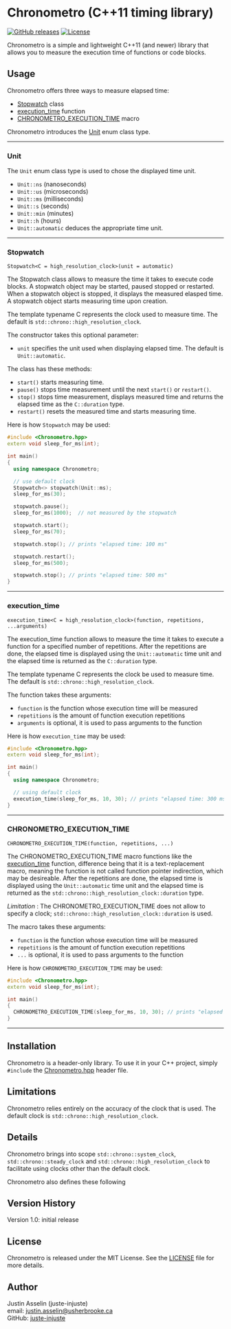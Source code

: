 # Chronometro (C++11 timing library)

[![GitHub releases](https://img.shields.io/github/v/release/juste-injuste/Chronometro.svg)](https://github.com/juste-injuste/Chronometro/releases)
[![License](https://img.shields.io/github/license/juste-injuste/Chronometro.svg)](LICENSE)

Chronometro is a simple and lightweight C++11 (and newer) library that allows you to measure the execution time of functions or code blocks.

## Usage

Chronometro offers three ways to measure elapsed time:
* [Stopwatch](#Stopwatch) class
* [execution_time](#execution_time) function
* [CHRONOMETRO_EXECUTION_TIME](#CHRONOMETRO_EXECUTION_TIME) macro

Chronometro introduces the [Unit](#Unit) enum class type.

---

### Unit

The `Unit` enum class type is used to chose the displayed time unit.
* `Unit::ns` (nanoseconds)
* `Unit::us` (microseconds)
* `Unit::ms` (milliseconds)
* `Unit::s` (seconds)
* `Unit::min` (minutes)
* `Unit::h` (hours)
* `Unit::automatic` deduces the appropriate time unit.

---

### Stopwatch

```text
Stopwatch<C = high_resolution_clock>(unit = automatic)
```
The Stopwatch class allows to measure the time it takes to execute code blocks. A stopwatch object may be started, paused stopped or restarted. When a stopwatch object is stopped, it displays the measured elasped time. A stopwatch object starts measuring time upon creation.

The template typename C represents the clock used to measure time. The default is `std::chrono::high_resolution_clock`.

The constructor takes this optional parameter:
* `unit` specifies the unit used when displaying elapsed time. The default is `Unit::automatic`.

The class has these methods:
* `start()` starts measuring time.
* `pause()` stops time measurement until the next `start()` or `restart()`.
* `stop()` stops time measurement, displays measured time and returns the elapsed time as the `C::duration` type.
* `restart()` resets the measured time and starts measuring time.

Here is how `Stopwatch` may be used:
```cpp
#include <Chronometro.hpp>
extern void sleep_for_ms(int);

int main()
{
  using namespace Chronometro;

  // use default clock
  Stopwatch<> stopwatch(Unit::ms);
  sleep_for_ms(30);

  stopwatch.pause();
  sleep_for_ms(1000);  // not measured by the stopwatch

  stopwatch.start();
  sleep_for_ms(70);

  stopwatch.stop(); // prints "elapsed time: 100 ms"

  stopwatch.restart();
  sleep_for_ms(500);

  stopwatch.stop(); // prints "elapsed time: 500 ms"
}
```

---

### execution_time

```text
execution_time<C = high_resolution_clock>(function, repetitions, ...arguments)
```
The execution_time function allows to measure the time it takes to execute a function for a specified number of repetitions. After the repetitions are done, the elapsed time is displayed using the `Unit::automatic` time unit and the elapsed time is returned as the `C::duration` type.

The template typename C represents the clock be used to measure time. The default is `std::chrono::high_resolution_clock`.

The function takes these arguments:
* `function` is the function whose execution time will be measured
* `repetitions` is the amount of function execution repetitions
* `arguments` is optional, it is used to pass arguments to the function

Here is how `execution_time` may be used:
```cpp
#include <Chronometro.hpp>
extern void sleep_for_ms(int);

int main()
{
  using namespace Chronometro;

  // using default clock
  execution_time(sleep_for_ms, 10, 30); // prints "elapsed time: 300 ms"
}
```

---

### CHRONOMETRO_EXECUTION_TIME

```text
CHRONOMETRO_EXECUTION_TIME(function, repetitions, ...)
```
The CHRONOMETRO_EXECUTION_TIME macro functions like the [execution_time](#execution_time) function, difference being that it is a text-replacement macro, meaning the function is not called function pointer indirection, which may be desireable. After the repetitions are done, the elapsed time is displayed using the `Unit::automatic` time unit and the elapsed time is returned as the `std::chrono::high_resolution_clock::duration` type.

_Limitation_ : The CHRONOMETRO_EXECUTION_TIME does not allow to specify a clock; `std::chrono::high_resolution_clock::duration` is used.

The macro takes these arguments:
* `function` is the function whose execution time will be measured
* `repetitions` is the amount of function execution repetitions
* `...` is optional, it is used to pass arguments to the function

Here is how `CHRONOMETRO_EXECUTION_TIME` may be used:
```cpp
#include <Chronometro.hpp>
extern void sleep_for_ms(int);

int main()
{
  CHRONOMETRO_EXECUTION_TIME(sleep_for_ms, 10, 30); // prints "elapsed time: 300 ms"
}
```

---

## Installation

Chronometro is a header-only library. To use it in your C++ project, simply `#include` the [Chronometro.hpp](include/Chronometro.hpp) header file.

## Limitations

Chronometro relies entirely on the accuracy of the clock that is used. The default clock is `std::chrono::high_resolution_clock`.

## Details

Chronometro brings into scope `std::chrono::system_clock`, `std::chrono::steady_clock` and `std::chrono::high_resolution_clock` to facilitate using clocks other than the default clock.

Chronometro also defines these following 

## Version History

Version 1.0: initial release

## License

Chronometro is released under the MIT License. See the [LICENSE](LICENSE) file for more details.

## Author

Justin Asselin (juste-injuste)  
email: justin.asselin@usherbrooke.ca  
GitHub: [juste-injuste](https://github.com/juste-injuste)